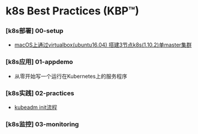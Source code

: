 # k8s Best Practices (KBP™)

### [k8s部署] 00-setup
   - [macOS上通过virtualbox(ubuntu16.04) 搭建3节点k8s(1.10.2)单master集群](00-setup/00_install_k8s_1.10.2_by_ubuntu16.04.md)

### [k8s应用] 01-appdemo
   - 从零开始写一个运行在Kubernetes上的服务程序

### [k8s实践] 02-practices
   - [kubeadm init流程](02-practices/00_kubeadm_init.md)

### [k8s监控] 03-monitoring
